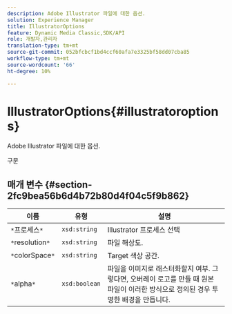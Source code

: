 ```yaml
---
description: Adobe Illustrator 파일에 대한 옵션.
solution: Experience Manager
title: IllustratorOptions
feature: Dynamic Media Classic,SDK/API
role: 개발자,관리자
translation-type: tm+mt
source-git-commit: 052bfcbcf1bd4ccf60afa7e3325bf58dd07cba85
workflow-type: tm+mt
source-wordcount: '66'
ht-degree: 10%

---
```



# IllustratorOptions{#illustratoroptions}

Adobe Illustrator 파일에 대한 옵션.

구문

## 매개 변수 {#section-2fc9bea56b6d4b72b80d4f04c5f9b862}

| 이름 | 유형 | 설명 |
|---|---|---|
| `*`프로세스`*` | `xsd:string` | Illustrator 프로세스 선택 |
| `*`resolution`*` | `xsd:string` | 파일 해상도. |
| `*`colorSpace`*` | `xsd:string` | Target 색상 공간. |
| `*`alpha`*` | `xsd:boolean` | 파일을 이미지로 래스터화할지 여부. 그렇다면, 오버레이 로고를 만들 때 원본 파일이 이러한 방식으로 정의된 경우 투명한 배경을 만듭니다. |

